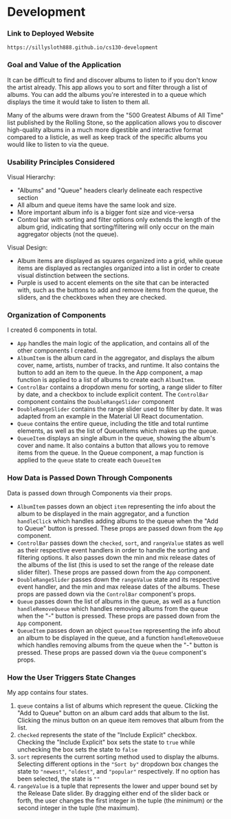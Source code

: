 # Development

### Link to Deployed Website
`https://sillysloth888.github.io/cs130-development`

### Goal and Value of the Application
It can be difficult to find and discover albums to listen to if you don't know the artist already. This app allows you to sort and filter through a list of albums. You can add the albums you're interested in to a queue which displays the time it would take to listen to them all. 

Many of the albums were drawn from the "500 Greatest Albums of All Time" list published by the Rolling Stone, so the application allows you to discover high-quality albums in a much more digestible and interactive format compared to a listicle, as well as keep track of the specific albums you would like to listen to via the queue. 

### Usability Principles Considered
Visual Hierarchy: 
 - "Albums" and "Queue" headers clearly delineate each respective section
 - All album and queue items have the same look and size.
 - More important album info is a bigger font size and vice-versa
 - Control bar with sorting and filter options only extends the length of the album grid, indicating that sorting/filtering will only occur on the main aggregator objects (not the queue). 
 
Visual Design: 
 - Album items are displayed as squares organized into a grid, while queue items are displayed as rectangles organized into a list in order to create visual distinction between the sections. 
 - Purple is used to accent elements on the site that can be interacted with, such as the buttons to add and remove items from the queue, the sliders, and the checkboxes when they are checked. 


### Organization of Components
I created 6 components in total. 
- `App` handles the main logic of the application, and contains all of the other components I created. 
- `AlbumItem` is the album card in the aggregator, and displays the album cover, name, artists, number of tracks, and runtime. It also contains the button to add an item to the queue. In the App component, a map function is applied to a list of albums to create each `AlbumItem`.
- `ControlBar` contains a dropdown menu for sorting, a range slider to filter by date, and a checkbox to include explicit content. The `ControlBar` component contains the `DoubleRangeSlider` component
- `DoubleRangeSlider` contains the range slider used to filter by date. It was adapted from an example in the Material UI React documentation. 
- `Queue` contains the entire queue, including the title and total runtime elements, as well as the list of QueueItems which makes up the queue. 
- `QueueItem` displays an single album in the queue, showing the album's cover and name. It also contains a button that allows you to remove items from the queue. In the Queue component, a map function is applied to the `queue` state to create each `QueueItem`

### How Data is Passed Down Through Components

Data is passed down through Components via their props. 
- `AlbumItem` passes down an object `item` representing the info about the album to be displayed in the main aggregator, and a function `handleClick` which handles adding albums to the queue when the "Add to Queue" button is pressed. These props are passed down from the `App` component. 
- `ControlBar` passes down the `checked`, `sort`, and `rangeValue` states as well as their respective event handlers in order to handle the sorting and filtering options. It also passes down the min and mix release dates of the albums of the list (this is used to set the range of the release date slider filter). These props are passed down from the `App` component. 
- `DoubleRangeSlider` passes down the `rangeValue` state and its respective event handler, and the min and max release dates of the albums. These props are passed down via the `ControlBar` component's props.
- `Queue` passes down the list of albums in the queue, as well as a function `handleRemoveQueue` which handles removing albums from the queue when the "-" button is pressed. These props are passed down from the `App` component. 
- `QueueItem` passes down an object `queueItem` representing the info about an album to be displayed in the queue, and a function `handleRemoveQueue` which handles removing albums from the queue when the "-" button is pressed. These props are passed down via the `Queue` component's props. 

### How the User Triggers State Changes
My app contains four states. 

1. `queue` contains a list of albums which represent the queue. Clicking the "Add to Queue" button on an album card adds that album to the list. Clicking the minus button on an queue item removes that album from the list. 
2. `checked` represents the state of the "Include Explicit" checkbox. Checking the "Include Explicit" box sets the state to `true` while unchecking the box sets the state to `false`
3. `sort` represents the current sorting method used to display the albums. Selecting different options in the `"Sort by"` dropdown box changes the state to `"newest"`, `"oldest"`, and `"popular"` respectively. If no option has been selected, the state is `""`
4. `rangeValue` is a tuple that represents the lower and upper bound set by the Release Date slider. By dragging either end of the slider back or forth, the user changes the first integer in the tuple (the minimum) or the second integer in the tuple (the maximum). 
